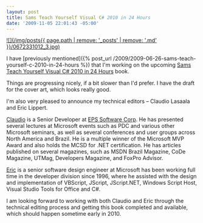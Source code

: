 ```yaml
---
layout: post
title: Sams Teach Yourself Visual C# 2010 in 24 Hours
date: '2009-11-05 22:01:43 -05:00'
---
```


[![](/img/posts{{ page.path | remove: '_posts' | remove: '.md' }}/0672331012_3.jpg)](http://amzn.to/2acEFBn) 

I have [previously mentioned]({% post_url /2009/2009-06-26-sams-teach-yourself-c-2010-in-24-hours %}) that I'm working on the upcoming <u>Sams Teach Yourself Visual C# 2010 in 24 Hours</u> book.

Things are progressing nicely, if a bit slower than I'd prefer. I have the draft for the cover art, which looks really good.

I'm also very pleased to announce my technical editors – Claudio Lasaala and Eric Lippert.

[Claudio](http://claudiolassala.spaces.live.com) is a Senior Developer at [EPS Software Corp](http://eps-software.com/). He has presented several lectures at Microsoft events such as PDC and various other Microsoft seminars, as well as several conferences and user groups across North America and Brazil. He is a multiple winner of the Microsoft MVP Award and also holds the MCSD for .NET certification. He has articles published on several magazines, such as MSDN Brazil Magazine, CoDe Magazine, UTMag, Developers Magazine, and FoxPro Advisor.

[Eric](http://blogs.msdn.com/ericlippert) is a senior software design engineer at Microsoft has been working full time in the developer division since 1996, where he assisted with the design and implementation of VBScript, JScript, JScript.NET, Windows Script Host, Visual Studio Tools for Office and C#.

I am looking forward to working with both Claudio and Eric through the technical editing process and getting this book completed and available, which should happen sometime early in 2010.
